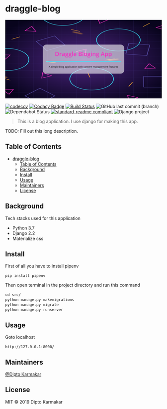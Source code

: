 # draggle-blog

![banner](media/draggle_blog.png)

[![codecov](https://codecov.io/gh/dipto0321/draggle_blog/branch/master/graph/badge.svg)](https://codecov.io/gh/dipto0321/draggle_blog)
[![Codacy Badge](https://api.codacy.com/project/badge/Grade/4367d3cf13f84ae5a0dcf96f15e7800d)](https://www.codacy.com?utm_source=github.com&amp;utm_medium=referral&amp;utm_content=dipto0321/draggle_blog&amp;utm_campaign=Badge_Grade)
[![Build Status](https://travis-ci.org/dipto0321/draggle_blog.svg?branch=master)](https://travis-ci.org/dipto0321/draggle_blog)
![GitHub last commit (branch)](https://img.shields.io/github/last-commit/dipto0321/draggle_blog/master)
![Dependabot Status](https://badgen.net/dependabot/dependabot/dependabot-core/?icon=dependabot)
[![standard-readme compliant](https://img.shields.io/badge/standard--readme-OK-green.svg?style=flat-square)](https://github.com/RichardLitt/standard-readme)
![Django project](https://www.djangoproject.com/m/img/badges/djangoproject120x25.gif)


> This is a blog application. I use django for making this app.

TODO: Fill out this long description.

## Table of Contents

- [draggle-blog](#draggle-blog)
  - [Table of Contents](#table-of-contents)
  - [Background](#background)
  - [Install](#install)
  - [Usage](#usage)
  - [Maintainers](#maintainers)
  - [License](#license)

## Background
Tech stacks used for this application
- Python 3.7
- Django 2.2
- Materialize css
  
## Install
First of all you have to install pipenv
```shell
pip install pipenv
```
Then open terminal in the project directory and run this command
```shell
cd src/
python manage.py makemigrations
python manage.py migrate
python manage.py runserver
```

## Usage
Goto localhost
```
http://127.0.0.1:8000/
```

## Maintainers

[@Dipto Karmakar](https://github.com/dipto0321)


## License

MIT © 2019 Dipto Karmakar
